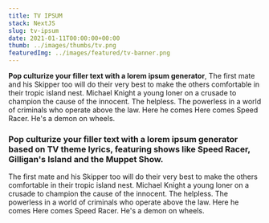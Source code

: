 ```yaml
---
title: TV IPSUM
stack: NextJS
slug: tv-ipsum
date: 2021-01-11T00:00:00+00:00
thumb: ../images/thumbs/tv.png
featuredImg: ../images/featured/tv-banner.png
---
```


**Pop culturize your filler text with a lorem ipsum generator**, The first mate and his Skipper too will do their very best to make the others comfortable in their tropic island nest. Michael Knight a young loner on a crusade to champion the cause of the innocent. The helpless. The powerless in a world of criminals who operate above the law. Here he comes Here comes Speed Racer. He's a demon on wheels.

### Pop culturize your filler text with a lorem ipsum generator based on TV theme lyrics, featuring shows like Speed Racer, Gilligan's Island and the Muppet Show.

The first mate and his Skipper too will do their very best to make the others comfortable in their tropic island nest. Michael Knight a young loner on a crusade to champion the cause of the innocent. The helpless. The powerless in a world of criminals who operate above the law. Here he comes Here comes Speed Racer. He's a demon on wheels.
